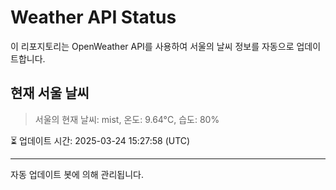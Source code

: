 
# Weather API Status

이 리포지토리는 OpenWeather API를 사용하여 서울의 날씨 정보를 자동으로 업데이트합니다.

## 현재 서울 날씨
> 서울의 현재 날씨: mist, 온도: 9.64°C, 습도: 80%

⏳ 업데이트 시간: 2025-03-24 15:27:58 (UTC)

---
자동 업데이트 봇에 의해 관리됩니다.
